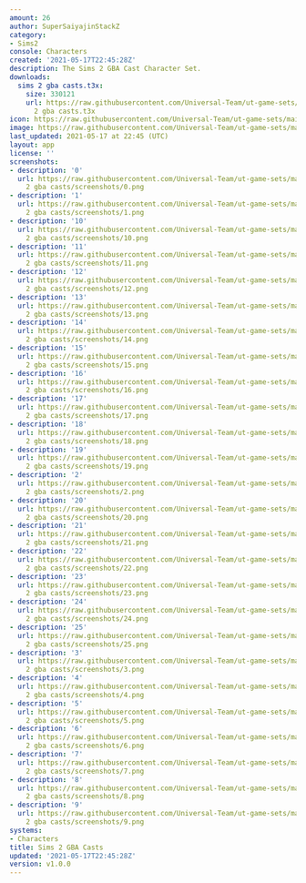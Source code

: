 ```yaml
---
amount: 26
author: SuperSaiyajinStackZ
category:
- Sims2
console: Characters
created: '2021-05-17T22:45:28Z'
description: The Sims 2 GBA Cast Character Set.
downloads:
  sims 2 gba casts.t3x:
    size: 330121
    url: https://raw.githubusercontent.com/Universal-Team/ut-game-sets/main/sets/characters/sims%202%20gba%20casts/sims
      2 gba casts.t3x
icon: https://raw.githubusercontent.com/Universal-Team/ut-game-sets/main/sets/characters/sims%202%20gba%20casts/icon.png
image: https://raw.githubusercontent.com/Universal-Team/ut-game-sets/main/sets/characters/sims%202%20gba%20casts/icon.png
last_updated: 2021-05-17 at 22:45 (UTC)
layout: app
license: ''
screenshots:
- description: '0'
  url: https://raw.githubusercontent.com/Universal-Team/ut-game-sets/main/sets/characters/sims
    2 gba casts/screenshots/0.png
- description: '1'
  url: https://raw.githubusercontent.com/Universal-Team/ut-game-sets/main/sets/characters/sims
    2 gba casts/screenshots/1.png
- description: '10'
  url: https://raw.githubusercontent.com/Universal-Team/ut-game-sets/main/sets/characters/sims
    2 gba casts/screenshots/10.png
- description: '11'
  url: https://raw.githubusercontent.com/Universal-Team/ut-game-sets/main/sets/characters/sims
    2 gba casts/screenshots/11.png
- description: '12'
  url: https://raw.githubusercontent.com/Universal-Team/ut-game-sets/main/sets/characters/sims
    2 gba casts/screenshots/12.png
- description: '13'
  url: https://raw.githubusercontent.com/Universal-Team/ut-game-sets/main/sets/characters/sims
    2 gba casts/screenshots/13.png
- description: '14'
  url: https://raw.githubusercontent.com/Universal-Team/ut-game-sets/main/sets/characters/sims
    2 gba casts/screenshots/14.png
- description: '15'
  url: https://raw.githubusercontent.com/Universal-Team/ut-game-sets/main/sets/characters/sims
    2 gba casts/screenshots/15.png
- description: '16'
  url: https://raw.githubusercontent.com/Universal-Team/ut-game-sets/main/sets/characters/sims
    2 gba casts/screenshots/16.png
- description: '17'
  url: https://raw.githubusercontent.com/Universal-Team/ut-game-sets/main/sets/characters/sims
    2 gba casts/screenshots/17.png
- description: '18'
  url: https://raw.githubusercontent.com/Universal-Team/ut-game-sets/main/sets/characters/sims
    2 gba casts/screenshots/18.png
- description: '19'
  url: https://raw.githubusercontent.com/Universal-Team/ut-game-sets/main/sets/characters/sims
    2 gba casts/screenshots/19.png
- description: '2'
  url: https://raw.githubusercontent.com/Universal-Team/ut-game-sets/main/sets/characters/sims
    2 gba casts/screenshots/2.png
- description: '20'
  url: https://raw.githubusercontent.com/Universal-Team/ut-game-sets/main/sets/characters/sims
    2 gba casts/screenshots/20.png
- description: '21'
  url: https://raw.githubusercontent.com/Universal-Team/ut-game-sets/main/sets/characters/sims
    2 gba casts/screenshots/21.png
- description: '22'
  url: https://raw.githubusercontent.com/Universal-Team/ut-game-sets/main/sets/characters/sims
    2 gba casts/screenshots/22.png
- description: '23'
  url: https://raw.githubusercontent.com/Universal-Team/ut-game-sets/main/sets/characters/sims
    2 gba casts/screenshots/23.png
- description: '24'
  url: https://raw.githubusercontent.com/Universal-Team/ut-game-sets/main/sets/characters/sims
    2 gba casts/screenshots/24.png
- description: '25'
  url: https://raw.githubusercontent.com/Universal-Team/ut-game-sets/main/sets/characters/sims
    2 gba casts/screenshots/25.png
- description: '3'
  url: https://raw.githubusercontent.com/Universal-Team/ut-game-sets/main/sets/characters/sims
    2 gba casts/screenshots/3.png
- description: '4'
  url: https://raw.githubusercontent.com/Universal-Team/ut-game-sets/main/sets/characters/sims
    2 gba casts/screenshots/4.png
- description: '5'
  url: https://raw.githubusercontent.com/Universal-Team/ut-game-sets/main/sets/characters/sims
    2 gba casts/screenshots/5.png
- description: '6'
  url: https://raw.githubusercontent.com/Universal-Team/ut-game-sets/main/sets/characters/sims
    2 gba casts/screenshots/6.png
- description: '7'
  url: https://raw.githubusercontent.com/Universal-Team/ut-game-sets/main/sets/characters/sims
    2 gba casts/screenshots/7.png
- description: '8'
  url: https://raw.githubusercontent.com/Universal-Team/ut-game-sets/main/sets/characters/sims
    2 gba casts/screenshots/8.png
- description: '9'
  url: https://raw.githubusercontent.com/Universal-Team/ut-game-sets/main/sets/characters/sims
    2 gba casts/screenshots/9.png
systems:
- Characters
title: Sims 2 GBA Casts
updated: '2021-05-17T22:45:28Z'
version: v1.0.0
---
```

